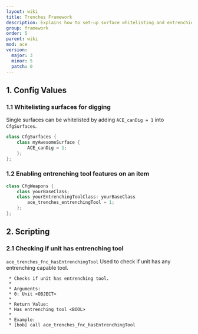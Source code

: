 ```yaml
---
layout: wiki
title: Trenches Framework
description: Explains how to set-up surface whitelisting and entrenching tools.
group: framework
order: 5
parent: wiki
mod: ace
version:
  major: 3
  minor: 5
  patch: 0
---
```


## 1. Config Values

### 1.1 Whitelisting surfaces for digging

Single surfaces can be whitelisted by adding `ACE_canDig = 1` into `CfgSurfaces`.
```cpp
class CfgSurfaces {
    class myAwesomeSurface {
        ACE_canDig = 1;
    };
};
```

### 1.2 Enabling entrenching tool features on an item

```cpp
class CfgWeapons {
    class yourBaseClass;
    class yourEntrenchingToolClass: yourBaseClass
        ace_trenches_entrenchingTool = 1;
    };
};
```

## 2. Scripting

### 2.1 Checking if unit has entrenching tool

`ace_trenches_fnc_hasEntrenchingTool`
Used to check if unit has any entrenching capable tool.

```sqf
 * Checks if unit has entrenching tool.
 *
 * Arguments:
 * 0: Unit <OBJECT>
 *
 * Return Value:
 * Has entrenching tool <BOOL>
 *
 * Example:
 * [bob] call ace_trenches_fnc_hasEntrenchingTool
```
